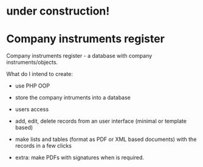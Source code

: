 # under construction!

# Company instruments register

Company instruments register - a database with company instruments/objects.

What do I intend to create:
- use PHP OOP
- store the company intruments into a database
- users access 
- add, edit, delete records from an user interface (minimal or template based)
- make lists and tables (format as PDF or XML based documents) with the records in a few clicks

- extra: make PDFs with signatures when is required. 
